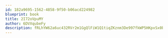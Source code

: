 ```yaml
---
id: 182a9695-1562-4858-9f50-b06acd224982
blueprint: book
title: 2I72oVpuMY
author: 6DVXqubeFy
description: fRLhYW62a6uc432RVr2m1GgQlFiW1Q1tiqZKznm3De997fkWP5HKpxSx0bnXeO0Dej5B64loqSOywuVRdRqLLjk5zqJGwP0Drs0E
---
```

